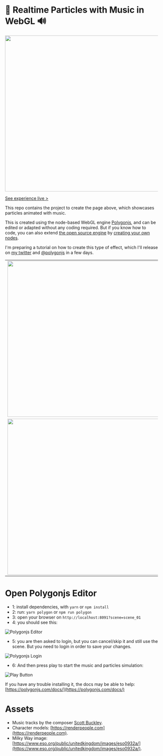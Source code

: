 
# 🎵 Realtime Particles with Music in WebGL 🔊

<a href="https://polygonjs.com/particles-music" target="_blank"><img width="512" src="https://github.com/polygonjs/tutorial_audio_analysers/blob/main/public/images/particles_music.gif?raw=true" /></a>

[See experience live >](https://polygonjs.com/particles-music)

This repo contains the project to create the page above, which showcases particles animated with music.

This is created using the node-based WebGL engine [Polygonjs](https://polygonjs.com), and can be edited or adapted without any coding required. But if you know how to code, you can also extend [the open source engine](https://github.com/polygonjs/polygonjs) by [creating your own nodes](https://github.com/polygonjs/plugins_tutorials).

I'm preparing a tutorial on how to create this type of effect, which I'll release on [my twitter](https://twitter.com/fradingue) and [@polygonjs](https://twitter.com/polygonjs) in a few days.


<table>
    <tr>
        <td><img width="512" src="https://github.com/polygonjs/tutorial_audio_analysers/blob/main/public/images/tutorial_screenshot1.jpg?raw=true" /></td>
        <td><img width="512" src="https://github.com/polygonjs/tutorial_audio_analysers/blob/main/public/images/tutorial_screenshot2.jpg?raw=true" /></td>
    </tr>
    <tr>
        <td><img width="512" src="https://github.com/polygonjs/tutorial_audio_analysers/blob/main/public/images/tutorial_screenshot3.jpg?raw=true" /></td>
        <td><img width="512" src="https://github.com/polygonjs/tutorial_audio_analysers/blob/main/public/images/tutorial_screenshot4.jpg?raw=true" /></td>
    </tr>
</table>

# Open Polygonjs Editor

- 1: install dependencies, with `yarn` or `npm install`
- 2: run: `yarn polygon` or `npm run polygon`
- 3: open your browser on `http://localhost:8091?scene=scene_01`
- 4: you should see this:

![Polygonjs Editor](https://github.com/polygonjs/tutorial_audio_analysers/blob/main/public/images/editor.jpg)

- 5: you are then asked to login, but you can cancel/skip it and still use the scene. But you need to login in order to save your changes.

![Polygonjs Login](https://github.com/polygonjs/tutorial_audio_analysers/blob/main/public/images/editor_login.jpg)

- 6: And then press play to start the music and particles simulation:

![Play Button](https://github.com/polygonjs/tutorial_audio_analysers/blob/main/public/images/editor_play_button.jpg)

If you have any trouble installing it, the docs may be able to help: [https://polygonjs.com/docs/](https://polygonjs.com/docs/)


# Assets

- Music tracks by the composer [Scott Buckley](https://www.scottbuckley.com.au/library/the-climb/).
- Character models: [https://renderpeople.com](https://renderpeople.com).
- Milky Way image: [https://www.eso.org/public/unitedkingdom/images/eso0932a/](https://www.eso.org/public/unitedkingdom/images/eso0932a/).

